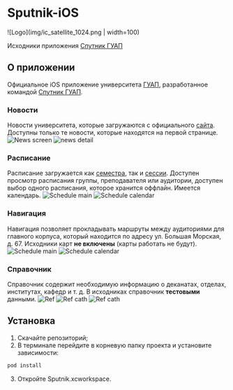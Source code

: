 # Sputnik-iOS
![Logo](img/ic_satellite_1024.png | width=100)

Исходники приложения [Спутник ГУАП](https://itunes.apple.com/ru/app/спутник-гуап/id1234040508?l=en&mt=8)
## О приложении
Официальное iOS приложение университета [ГУАП](http://new.guap.ru), разработанное командой [Спутник ГУАП](http://sputnik.guap.ru).
### Новости
Новости университета, которые загружаются с официального [сайта](http://new.guap.ru/pubs). Доступны только те новости, которые находятся на первой странице.
![News screen](img/news.png) ![news detail](img/news_detail.png)
### Расписание
Расписание загружается как [семестра](rasp.guap.ru), так и [сессии](raspsess.guap.ru). Доступен просмотр расписания группы, преподавателя или аудитории, доступен выбор одного расписания, которое хранится оффлайн. Имеется календарь.
![Schedule main](img/schedule_main.png) ![Schedule calendar](img/schedule_calendar.png)
### Навигация
Навигация позволяет прокладывать маршруты между аудиториями для главного корпуса, который находится по адресу ул. Большая Морская, д. 67. Исходники карт **не включены** (карты работать не будут).
![Schedule main](img/nav.png) ![Schedule calendar](img/nav_route.png)
### Справочник
Справочник содержит необходимую информацию о деканатах, отделах, институтах, кафедр и т. д. В исходниках справочник **тестовыми** данными.
![Ref](img/ref.png) ![Ref cath](img/ref_cath.png) ![Ref cath](img/ref_inst.png)
## Установка
1. Скачайте репозиторий;
2. В терминале перейдите в корневую папку проекта и установите зависимости:
```bash
pod install
```
3. Откройте Sputnik.xcworkspace.

